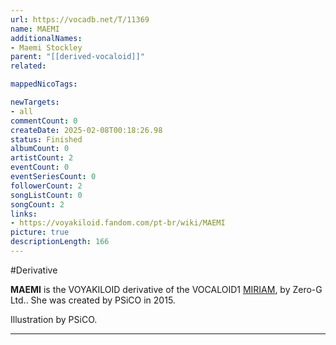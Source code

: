 ```yaml
---
url: https://vocadb.net/T/11369
name: MAEMI
additionalNames: 
- Maemi Stockley
parent: "[[derived-vocaloid]]"
related:

mappedNicoTags:

newTargets:
- all
commentCount: 0
createDate: 2025-02-08T00:18:26.98
status: Finished
albumCount: 0
artistCount: 2
eventCount: 0
eventSeriesCount: 0
followerCount: 2
songListCount: 0
songCount: 2
links: 
- https://voyakiloid.fandom.com/pt-br/wiki/MAEMI
picture: true
descriptionLength: 166
---
```


#Derivative

**MAEMI** is the VOYAKILOID derivative of the VOCALOID1 [MIRIAM](https://vocadb.net/Ar/388), by Zero-G Ltd.. She was created by PSiCO in 2015.

Illustration by PSiCO.

---

